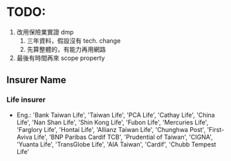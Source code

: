 # TODO:
1. 改用保險業實證 dmp
    1. 三年資料，假設沒有 tech. change
    1. 先算整體的，有能力再用網路
1. 最後有時間再來 scope property


## Insurer Name
### Life insurer
- Eng.: 'Bank Taiwan Life', 'Taiwan Life', 'PCA Life', 'Cathay Life', 'China Life', 'Nan Shan Life', 'Shin Kong Life', 'Fubon Life',  'Mercuries Life', 'Farglory Life', 'Hontai Life', 'Allianz Taiwan Life', 'Chunghwa Post', 'First-Aviva Life', 'BNP Paribas Cardif TCB', 'Prudential of Taiwan', 'CIGNA', 'Yuanta Life', 'TransGlobe Life', 'AIA Taiwan', 'Cardif', 'Chubb Tempest Life'